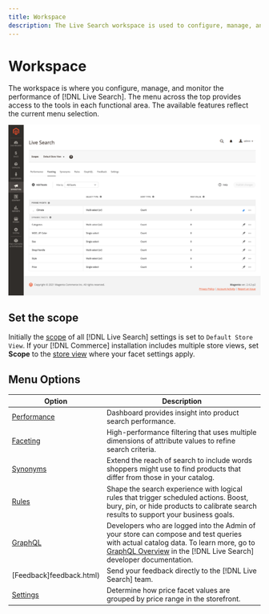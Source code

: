 ```yaml
---
title: Workspace
description: The Live Search workspace is used to configure, manage, and monitor search performance.
---
```

# Workspace

The workspace is where you configure, manage, and monitor the performance of [!DNL Live Search]. The menu across the top provides access to the tools in each functional area.  The available features reflect the current menu selection.

![Faceting workspace](assets/faceting-workspace.png?lang=en)

## Set the scope

Initially the [scope](https://docs.magento.com/user-guide/configuration/scope.html) of all [!DNL Live Search] settings is set to `Default Store View`. If your [!DNL Commerce] installation includes multiple store views, set **Scope** to the [store view](https://docs.magento.com/user-guide/stores/websites-stores-views.html) where your facet settings apply.

## Menu Options

| Option | Description |
|--- |--- |
| [Performance](performance.html) | Dashboard provides insight into product search performance. | 
| [Faceting](facets.html) | High-performance filtering that uses multiple dimensions of attribute values to refine search criteria. |
| [Synonyms](synonyms.html) | Extend the reach of search to include words shoppers might use to find products that differ from those in your catalog. |
| [Rules](rules.html) | Shape the search experience with logical rules that trigger scheduled actions. Boost, bury, pin, or hide products to calibrate search results to support your business goals. |
| [GraphQL](https://devdocs.magento.com/live-search/graphql-support.html) | Developers who are logged into the Admin of your store can compose and test queries with actual catalog data. To learn more, go to [GraphQL Overview](https://devdocs.magento.com/guides/v2.4/graphql/index.html) in the [!DNL Live Search] developer documentation. |
| [Feedback]feedback.html) | Send your feedback directly to the [!DNL Live Search] team. |
| [Settings](settings.html) | Determine how price facet values are grouped by price range in the storefront. |